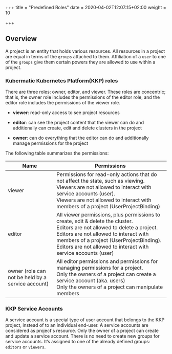 +++
title = "Predefined Roles"
date = 2020-04-02T12:07:15+02:00
weight = 10

+++

## Overview

A project is an entity that holds various resources.  All resources in a project are equal in terms of the `groups` attached
to them. Affiliation of a `user` to one of the `groups` give them certain powers they are allowed to use within a project.

### Kubermatic Kubernetes Platform(KKP) roles

There are three roles: owner, editor, and viewer. These roles are concentric; that is, the owner role includes the permissions
of the editor role, and the editor role includes the permissions of the viewer role.

  - **viewer**: read-only access to see project resources

  - **editor**: can see the project content that the viewer can do and additionally can create, edit and delete clusters in the project

  - **owner**: can do everything that the editor can do and additionally manage permissions for the project

The following table summarizes the permissions:

| Name                                              | Permissions                                                                                                                                                                                                                                                                            |
|---------------------------------------------------|----------------------------------------------------------------------------------------------------------------------------------------------------------------------------------------------------------------------------------------------------------------------------------------|
| viewer                                            | Permissions for read-only actions that do not affect the state, such as viewing.<br>Viewers are not allowed to interact with service accounts (user).<br>Viewers are not allowed to interact with members of a project (UserProjectBinding)                                            |
| editor                                            | All viewer permissions, plus permissions to create, edit & delete the cluster.<br>Editors are not allowed to delete a project. Editors are not allowed to interact with members of a project (UserProjectBinding).<br>Editors are not allowed to interact with service accounts (user) |
| owner (role can not be held by a service account) | All editor permissions and permissions for managing permissions for a project.<br>Only the owners of a project can create a service account (aka. users)<br>Only the owners of a project can manipulate members                                                                        |

### KKP Service Accounts

A service account is a special type of user account that belongs to the KKP project, instead of to an individual
end-user. A service accounts are considered as project's resource. Only the owner of a project can create and update a
service account. There is no need to create new groups for service accounts. It’s assigned to one of the already defined
groups: `editors` or `viewers`.
